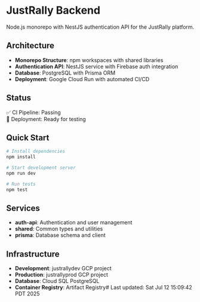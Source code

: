 # JustRally Backend

Node.js monorepo with NestJS authentication API for the JustRally platform.

## Architecture

- **Monorepo Structure**: npm workspaces with shared libraries
- **Authentication API**: NestJS service with Firebase auth integration
- **Database**: PostgreSQL with Prisma ORM
- **Deployment**: Google Cloud Run with automated CI/CD

## Status

✅ CI Pipeline: Passing  
🚀 Deployment: Ready for testing

## Quick Start

```bash
# Install dependencies
npm install

# Start development server
npm run dev

# Run tests
npm test
```

## Services

- **auth-api**: Authentication and user management
- **shared**: Common types and utilities  
- **prisma**: Database schema and client

## Infrastructure

- **Development**: justrallydev GCP project
- **Production**: justrallyprod GCP project
- **Database**: Cloud SQL PostgreSQL
- **Container Registry**: Artifact Registry# Last updated: Sat Jul 12 15:09:42 PDT 2025
